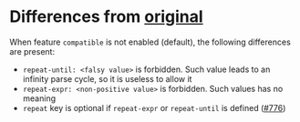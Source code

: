 
Differences from [original]
===========================
When feature `compatible` is not enabled (default), the following differences are present:

- `repeat-until: <falsy value>` is forbidden. Such value leads to an infinity parse
  cycle, so it is useless to allow it
- `repeat-expr: <non-positive value>` is forbidden. Such values has no meaning
- `repeat` key is optional if `repeat-expr` or `repeat-until` is defined ([#776])

[original]: https://github.com/kaitai-io/kaitai_struct_compiler
[#776]: https://github.com/kaitai-io/kaitai_struct/issues/776
